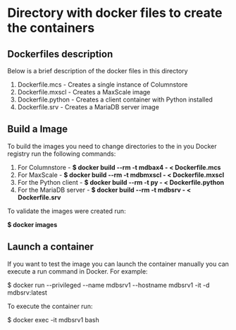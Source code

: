 # Directory with docker files to create the containers

## Dockerfiles description

Below is a brief description of the docker files in this directory

1. Dockerfile.mcs	- Creates a single instance of Columnstore
2. Dockerfile.mxscl	- Creates a MaxScale image
3. Dockerfile.python - Creates a client container with Python installed
4. Dockerfile.srv	- Creates a MariaDB server image

## Build a Image

To build the images you need to change directories to the in you Docker registry run the following commands: 

1. For Columnstore - __$ docker build --rm -t mdbax4 - < Dockerfile.mcs__
2. For MaxScale - __$ docker build --rm -t mdbmxscl - < Dockerfile.mxscl__	
3. For the Python client - __$ docker build --rm -t py - < Dockerfile.python__
4. For the MariaDB server - __$ docker build --rm -t mdbsrv - < Dockerfile.srv__

To validate the images were created run:

__$ docker images__

## Launch a container

If you want to test the image you can launch the container manually you can execute a run command in Docker. For example:

$ docker run --privileged --name mdbsrv1 --hostname mdbsrv1  -it -d mdbsrv:latest

To execute the container run:

$ docker exec -it mdbsrv1 bash
